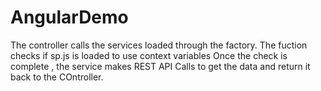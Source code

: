 # AngularDemo

The controller calls the services loaded through the factory.
The fuction checks if sp.js is loaded to use context variables
Once the check is complete , the service makes REST API Calls to get the data and return it back to the COntroller.
